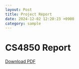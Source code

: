 ```yaml
---
layout: Post
title: Project Report
date: 2024-12-02 12:20:23 +0900
category: sample
---
```


# CS4850 Report

<a href="path-to-your-pdf/final_report.pdf" target="_blank">Download PDF</a>
